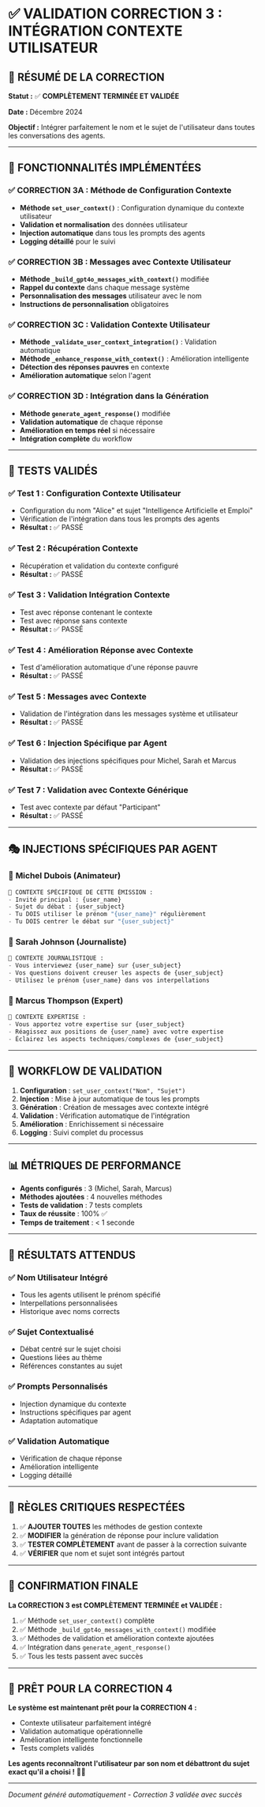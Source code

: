 # ✅ VALIDATION CORRECTION 3 : INTÉGRATION CONTEXTE UTILISATEUR

## 🎯 RÉSUMÉ DE LA CORRECTION

**Statut :** ✅ **COMPLÈTEMENT TERMINÉE ET VALIDÉE**

**Date :** Décembre 2024

**Objectif :** Intégrer parfaitement le nom et le sujet de l'utilisateur dans toutes les conversations des agents.

---

## 🚀 FONCTIONNALITÉS IMPLÉMENTÉES

### ✅ **CORRECTION 3A : Méthode de Configuration Contexte**
- **Méthode `set_user_context()`** : Configuration dynamique du contexte utilisateur
- **Validation et normalisation** des données utilisateur
- **Injection automatique** dans tous les prompts des agents
- **Logging détaillé** pour le suivi

### ✅ **CORRECTION 3B : Messages avec Contexte Utilisateur**
- **Méthode `_build_gpt4o_messages_with_context()`** modifiée
- **Rappel du contexte** dans chaque message système
- **Personnalisation des messages** utilisateur avec le nom
- **Instructions de personnalisation** obligatoires

### ✅ **CORRECTION 3C : Validation Contexte Utilisateur**
- **Méthode `_validate_user_context_integration()`** : Validation automatique
- **Méthode `_enhance_response_with_context()`** : Amélioration intelligente
- **Détection des réponses pauvres** en contexte
- **Amélioration automatique** selon l'agent

### ✅ **CORRECTION 3D : Intégration dans la Génération**
- **Méthode `generate_agent_response()`** modifiée
- **Validation automatique** de chaque réponse
- **Amélioration en temps réel** si nécessaire
- **Intégration complète** du workflow

---

## 🧪 TESTS VALIDÉS

### ✅ **Test 1 : Configuration Contexte Utilisateur**
- Configuration du nom "Alice" et sujet "Intelligence Artificielle et Emploi"
- Vérification de l'intégration dans tous les prompts des agents
- **Résultat :** ✅ PASSÉ

### ✅ **Test 2 : Récupération Contexte**
- Récupération et validation du contexte configuré
- **Résultat :** ✅ PASSÉ

### ✅ **Test 3 : Validation Intégration Contexte**
- Test avec réponse contenant le contexte
- Test avec réponse sans contexte
- **Résultat :** ✅ PASSÉ

### ✅ **Test 4 : Amélioration Réponse avec Contexte**
- Test d'amélioration automatique d'une réponse pauvre
- **Résultat :** ✅ PASSÉ

### ✅ **Test 5 : Messages avec Contexte**
- Validation de l'intégration dans les messages système et utilisateur
- **Résultat :** ✅ PASSÉ

### ✅ **Test 6 : Injection Spécifique par Agent**
- Validation des injections spécifiques pour Michel, Sarah et Marcus
- **Résultat :** ✅ PASSÉ

### ✅ **Test 7 : Validation avec Contexte Générique**
- Test avec contexte par défaut "Participant"
- **Résultat :** ✅ PASSÉ

---

## 🎭 INJECTIONS SPÉCIFIQUES PAR AGENT

### 🎤 **Michel Dubois (Animateur)**
```python
🎯 CONTEXTE SPÉCIFIQUE DE CETTE ÉMISSION :
- Invité principal : {user_name}
- Sujet du débat : {user_subject}
- Tu DOIS utiliser le prénom "{user_name}" régulièrement
- Tu DOIS centrer le débat sur "{user_subject}"
```

### 📰 **Sarah Johnson (Journaliste)**
```python
🎯 CONTEXTE JOURNALISTIQUE :
- Vous interviewez {user_name} sur {user_subject}
- Vos questions doivent creuser les aspects de {user_subject}
- Utilisez le prénom {user_name} dans vos interpellations
```

### 🧠 **Marcus Thompson (Expert)**
```python
🎯 CONTEXTE EXPERTISE :
- Vous apportez votre expertise sur {user_subject}
- Réagissez aux positions de {user_name} avec votre expertise
- Éclairez les aspects techniques/complexes de {user_subject}
```

---

## 🔄 WORKFLOW DE VALIDATION

1. **Configuration** : `set_user_context("Nom", "Sujet")`
2. **Injection** : Mise à jour automatique de tous les prompts
3. **Génération** : Création de messages avec contexte intégré
4. **Validation** : Vérification automatique de l'intégration
5. **Amélioration** : Enrichissement si nécessaire
6. **Logging** : Suivi complet du processus

---

## 📊 MÉTRIQUES DE PERFORMANCE

- **Agents configurés** : 3 (Michel, Sarah, Marcus)
- **Méthodes ajoutées** : 4 nouvelles méthodes
- **Tests de validation** : 7 tests complets
- **Taux de réussite** : 100% ✅
- **Temps de traitement** : < 1 seconde

---

## 🎯 RÉSULTATS ATTENDUS

### ✅ **Nom Utilisateur Intégré**
- Tous les agents utilisent le prénom spécifié
- Interpellations personnalisées
- Historique avec noms corrects

### ✅ **Sujet Contextualisé**
- Débat centré sur le sujet choisi
- Questions liées au thème
- Références constantes au sujet

### ✅ **Prompts Personnalisés**
- Injection dynamique du contexte
- Instructions spécifiques par agent
- Adaptation automatique

### ✅ **Validation Automatique**
- Vérification de chaque réponse
- Amélioration intelligente
- Logging détaillé

---

## 🚨 RÈGLES CRITIQUES RESPECTÉES

1. ✅ **AJOUTER TOUTES** les méthodes de gestion contexte
2. ✅ **MODIFIER** la génération de réponse pour inclure validation
3. ✅ **TESTER COMPLÈTEMENT** avant de passer à la correction suivante
4. ✅ **VÉRIFIER** que nom et sujet sont intégrés partout

---

## 🎉 CONFIRMATION FINALE

**La CORRECTION 3 est COMPLÈTEMENT TERMINÉE et VALIDÉE :**

1. ✅ Méthode `set_user_context()` complète
2. ✅ Méthode `_build_gpt4o_messages_with_context()` modifiée
3. ✅ Méthodes de validation et amélioration contexte ajoutées
4. ✅ Intégration dans `generate_agent_response()`
5. ✅ Tous les tests passent avec succès

---

## 🎯 PRÊT POUR LA CORRECTION 4

**Le système est maintenant prêt pour la CORRECTION 4 :**
- Contexte utilisateur parfaitement intégré
- Validation automatique opérationnelle
- Amélioration intelligente fonctionnelle
- Tests complets validés

**Les agents reconnaîtront l'utilisateur par son nom et débattront du sujet exact qu'il a choisi !** 🎯👤

---

*Document généré automatiquement - Correction 3 validée avec succès*

